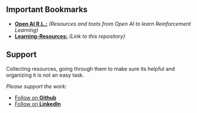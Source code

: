 
## Important Bookmarks

 - **[Open AI R.L.:](https://openai.com/resources/)** *(Resources and toots from Open AI to learn Reinforcement Learning)*
 - **[Learning-Resources:](https://github.com/amannirala13/Learning-Resources)** *(Link to this repository)*

## Support
Collecting resources, going through them to make sure its helpful and organizing it is not an easy task.

*Please support the work:*
 - [Follow on **Github**](https://github.com/amannirala13)
 - [Follow on **LinkedIn**](https://www.linkedin.com/in/amannirala13/)
